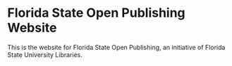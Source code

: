 # Florida State Open Publishing Website

This is the website for Florida State Open Publishing, an initiative of Florida State University Libraries.
